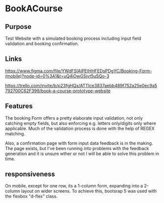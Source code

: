 # BookACourse

## Purpose
Test Website with a simulated booking process including input field validation and booking confirmation.


## Links
https://www.figma.com/file/YWdFSIAIPEIHHFEDsPDgYC/Booking-Form-(mobile)?node-id=0%3A1&t=uQ4iOwGSjvt5uSQo-3

https://trello.com/invite/b/p23fgHQx/ATTIce3837aebb489f752a25e0ec9a5792700C62F399/book-a-course-prototype-website

## Features
The booking Form offers a pretty elaborate input validation, not only catching empty fields, but also enforcing e.g. letters only/digits only where applicable. Much of the validation process is done with the help of REGEX matching.

Also, a confirmation page with form input data feedback is in the making. The page exists, but I've been running into problems with the feedback generation and it is unsure wther or not I will be able to solve this problem in time.

## responsiveness

On mobile, except for one row, its a 1-column form, expanding into a 2-column layout on wider screens. To achieve this, bootsrap 5 was used with the flexbox "d-flex" class.
